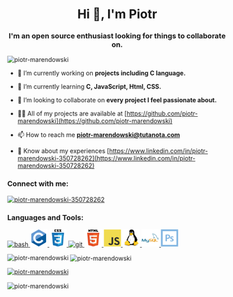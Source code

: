<h1 align="center">Hi 👋, I'm Piotr</h1>
<h3 align="center">I'm an open source enthusiast looking for things to collaborate on.</h3>

<p align="left"> <img src="https://komarev.com/ghpvc/?username=piotr-marendowski&label=Profile%20views&color=e66100&style=flat-square" alt="piotr-marendowski" /> </p>

- 🔭 I’m currently working on **projects including C language.**

- 🌱 I’m currently learning **C, JavaScript, Html, CSS.**

- 👯 I’m looking to collaborate on **every project I feel passionate about.**

- 👨‍💻 All of my projects are available at [https://github.com/piotr-marendowski](https://github.com/piotr-marendowski)

- 📫 How to reach me **piotr-marendowski@tutanota.com**

- 📄 Know about my experiences [https://www.linkedin.com/in/piotr-marendowski-350728262](https://www.linkedin.com/in/piotr-marendowski-350728262)

<h3 align="left">Connect with me:</h3>
<p align="left">
<a href="https://linkedin.com/in/piotr-marendowski-350728262" target="blank"><img align="center" src="https://raw.githubusercontent.com/rahuldkjain/github-profile-readme-generator/master/src/images/icons/Social/linked-in-alt.svg" alt="piotr-marendowski-350728262" height="30" width="40" /></a>
</p>

<h3 align="left">Languages and Tools:</h3>
<p align="left"> <a href="https://www.gnu.org/software/bash/" target="_blank" rel="noreferrer"> <img src="https://www.vectorlogo.zone/logos/gnu_bash/gnu_bash-icon.svg" alt="bash" width="40" height="40"/> </a> <a href="https://www.cprogramming.com/" target="_blank" rel="noreferrer"> <img src="https://raw.githubusercontent.com/devicons/devicon/master/icons/c/c-original.svg" alt="c" width="40" height="40"/> </a> <a href="https://www.w3schools.com/css/" target="_blank" rel="noreferrer"> <img src="https://raw.githubusercontent.com/devicons/devicon/master/icons/css3/css3-original-wordmark.svg" alt="css3" width="40" height="40"/> </a> <a href="https://git-scm.com/" target="_blank" rel="noreferrer"> <img src="https://www.vectorlogo.zone/logos/git-scm/git-scm-icon.svg" alt="git" width="40" height="40"/> </a> <a href="https://www.w3.org/html/" target="_blank" rel="noreferrer"> <img src="https://raw.githubusercontent.com/devicons/devicon/master/icons/html5/html5-original-wordmark.svg" alt="html5" width="40" height="40"/> </a> <a href="https://developer.mozilla.org/en-US/docs/Web/JavaScript" target="_blank" rel="noreferrer"> <img src="https://raw.githubusercontent.com/devicons/devicon/master/icons/javascript/javascript-original.svg" alt="javascript" width="40" height="40"/> </a> <a href="https://www.linux.org/" target="_blank" rel="noreferrer"> <img src="https://raw.githubusercontent.com/devicons/devicon/master/icons/linux/linux-original.svg" alt="linux" width="40" height="40"/> </a> <a href="https://www.mysql.com/" target="_blank" rel="noreferrer"> <img src="https://raw.githubusercontent.com/devicons/devicon/master/icons/mysql/mysql-original-wordmark.svg" alt="mysql" width="40" height="40"/> </a> <a href="https://www.photoshop.com/en" target="_blank" rel="noreferrer"> <img src="https://raw.githubusercontent.com/devicons/devicon/master/icons/photoshop/photoshop-line.svg" alt="photoshop" width="40" height="40"/> </a> </p>

<p><img align="left" src="https://github-readme-stats.vercel.app/api/top-langs?username=piotr-marendowski&show_icons=true&theme=dark&locale=en&layout=compact" alt="piotr-marendowski" /></p>

<p>&nbsp;<img align="center" src="https://github-readme-stats.vercel.app/api?username=piotr-marendowski&show_icons=true&theme=dark&locale=en" alt="piotr-marendowski" /></p>

<p align="left"> <a href="https://github.com/ryo-ma/github-profile-trophy"><img src="https://github-profile-trophy.vercel.app/?username=piotr-marendowski" alt="piotr-marendowski" /></a> </p>

<p><img align="center" src="https://github-readme-streak-stats.herokuapp.com/?user=piotr-marendowski&" alt="piotr-marendowski" /></p>
